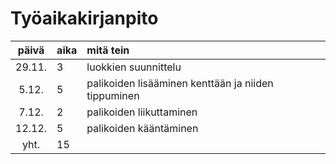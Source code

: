# Työaikakirjanpito

| päivä | aika | mitä tein  |
| :----:|:-----| :-----|
| 29.11. | 3    | luokkien suunnittelu |
| 5.12.  | 5    | palikoiden lisääminen kenttään ja niiden tippuminen |
| 7.12.  | 2    | palikoiden liikuttaminen |
| 12.12. | 5    | palikoiden kääntäminen |
| yht. | 15    | |
